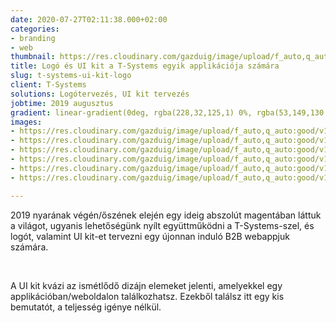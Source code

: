 ```yaml
---
date: 2020-07-27T02:11:38.000+02:00
categories:
- branding
- web
thumbnail: https://res.cloudinary.com/gazduig/image/upload/f_auto,q_auto:good/v1595811547/cms/tsys_ona6qt.png
title: Logó és UI kit a T-Systems egyik applikációja számára
slug: t-systems-ui-kit-logo
client: T-Systems
solutions: Logótervezés, UI kit tervezés
jobtime: 2019 augusztus
gradient: linear-gradient(0deg, rgba(228,32,125,1) 0%, rgba(53,149,130,0) 45%)
images:
- https://res.cloudinary.com/gazduig/image/upload/f_auto,q_auto:good/v1595808805/cms/Frame_46_ltgpka.webp
- https://res.cloudinary.com/gazduig/image/upload/f_auto,q_auto:good/v1595808806/cms/Frame_45_vz6093.webp
- https://res.cloudinary.com/gazduig/image/upload/f_auto,q_auto:good/v1595808805/cms/Frame_44_ajxhtg.webp
- https://res.cloudinary.com/gazduig/image/upload/f_auto,q_auto:good/v1595808786/cms/uikut-03_uvspoe.jpg
- https://res.cloudinary.com/gazduig/image/upload/f_auto,q_auto:good/v1595808787/cms/uikut-02_kbmpbe.jpg
- https://res.cloudinary.com/gazduig/image/upload/f_auto,q_auto:good/v1595808787/cms/uikut-01_w7bn0l.jpg

---
```

2019 nyarának végén/őszének elején egy ideig abszolút magentában láttuk a világot, ugyanis lehetőségünk nyílt együttműködni a T-Systems-szel, és logót, valamint UI kit-et tervezni egy újonnan induló B2B webappjuk számára.

<br>

A UI kit kvázi az ismétlődő dizájn elemeket jelenti, amelyekkel egy applikációban/weboldalon találkozhatsz. Ezekből találsz itt egy kis bemutatót, a teljesség igénye nélkül.